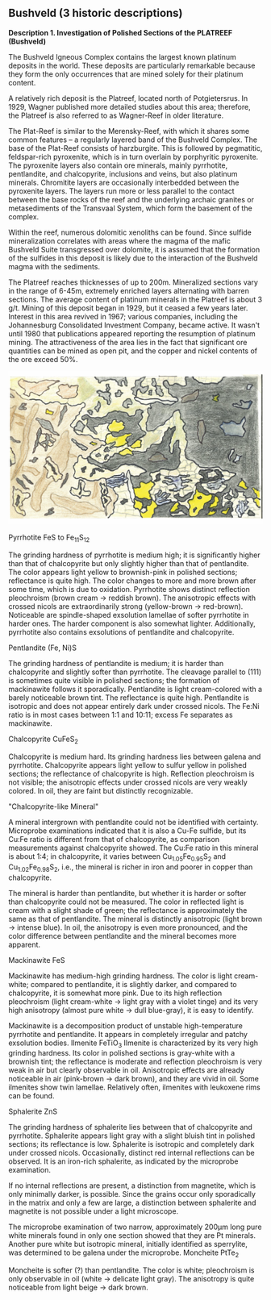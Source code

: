 ## Bushveld (3 historic descriptions)

**Description 1. Investigation of Polished Sections of the PLATREEF (Bushveld)**

The Bushveld Igneous Complex contains the largest known platinum deposits in the world. These deposits are particularly remarkable because they form the only occurrences that are mined solely for their platinum content.

A relatively rich deposit is the Platreef, located north of Potgietersrus. In 1929, Wagner published more detailed studies about this area; therefore, the Platreef is also referred to as Wagner-Reef in older literature.

The Plat-Reef is similar to the Merensky-Reef, with which it shares some common features – a regularly layered band of the Bushveld Complex. The base of the Plat-Reef consists of harzburgite. This is followed by pegmatitic, feldspar-rich pyroxenite, which is in turn overlain by porphyritic pyroxenite. The pyroxenite layers also contain ore minerals, mainly pyrrhotite, pentlandite, and chalcopyrite, inclusions and veins, but also platinum minerals. Chromitite layers are occasionally interbedded between the pyroxenite layers. The layers run more or less parallel to the contact between the base rocks of the reef and the underlying archaic granites or metasediments of the Transvaal System, which form the basement of the complex.

Within the reef, numerous dolomitic xenoliths can be found. Since sulfide mineralization correlates with areas where the magma of the mafic Bushveld Suite transgressed over dolomite, it is assumed that the formation of the sulfides in this deposit is likely due to the interaction of the Bushveld magma with the sediments.

The Platreef reaches thicknesses of up to 200m. Mineralized sections vary in the range of 6-45m, extremely enriched layers alternating with barren sections. The average content of platinum minerals in the Platreef is about 3 g/t. Mining of this deposit began in 1929, but it ceased a few years later. Interest in this area revived in 1967; various companies, including the Johannesburg Consolidated Investment Company, became active. It wasn't until 1980 that publications appeared reporting the resumption of platinum mining. The attractiveness of the area lies in the fact that significant ore quantities can be mined as open pit, and the copper and nickel contents of the ore exceed 50%.

![Sketch 1](https://github.com/DinaKlim/OD_RL_notes/blob/main/RL_notes/03_Bushveld/3%20Bushveld_sketch1.jpg)

Pyrrhotite FeS to Fe<sub>11</sub>S<sub>12</sub>


The grinding hardness of pyrrhotite is medium high; it is significantly higher than that of chalcopyrite but only slightly higher than that of pentlandite. The color appears light yellow to brownish-pink in polished sections; reflectance is quite high. The color changes to more and more brown after some time, which is due to oxidation. Pyrrhotite shows distinct reflection pleochroism (brown cream → reddish brown). The anisotropic effects with crossed nicols are extraordinarily strong (yellow-brown → red-brown). Noticeable are spindle-shaped exsolution lamellae of softer pyrrhotite in harder ones. The harder component is also somewhat lighter. Additionally, pyrrhotite also contains exsolutions of pentlandite and chalcopyrite.

Pentlandite (Fe, Ni)S

The grinding hardness of pentlandite is medium; it is harder than chalcopyrite and slightly softer than pyrrhotite. The cleavage parallel to (111) is sometimes quite visible in polished sections; the formation of mackinawite follows it sporadically. Pentlandite is light cream-colored with a barely noticeable brown tint. The reflectance is quite high. Pentlandite is isotropic and does not appear entirely dark under  crossed nicols. The Fe:Ni ratio is in most cases between 1:1 and 10:11; excess Fe separates as mackinawite.

Chalcopyrite CuFeS<sub>2</sub>

Chalcopyrite is medium hard. Its grinding hardness lies between galena and pyrrhotite. Chalcopyrite appears light yellow to sulfur yellow in polished sections; the reflectance of chalcopyrite is high. Reflection pleochroism is not visible; the anisotropic effects under crossed nicols are very weakly colored. In oil, they are faint but distinctly recognizable.

"Chalcopyrite-like Mineral"

A mineral intergrown with pentlandite could not be identified with certainty. Microprobe examinations indicated that it is also a Cu-Fe sulfide, but its Cu:Fe ratio is different from that of chalcopyrite, as comparison measurements against chalcopyrite showed. The Cu:Fe ratio in this mineral is about 1:4; in chalcopyrite, it varies between Cu<sub>1.05</sub>Fe<sub>0.95</sub>S<sub>2</sub>  and Cu<sub>1.02</sub>Fe<sub>0.98</sub>S<sub>2</sub>, i.e., the mineral is richer in iron and poorer in copper than chalcopyrite.

The mineral is harder than pentlandite, but whether it is harder or softer than chalcopyrite could not be measured. The color in reflected light is cream with a slight shade of green; the reflectance is approximately the same as that of pentlandite. The mineral is distinctly anisotropic (light brown → intense blue). In oil, the anisotropy is even more pronounced, and the color difference between pentlandite and the mineral becomes more apparent.

Mackinawite FeS

Mackinawite has medium-high grinding hardness. The color is light cream-white; compared to pentlandite, it is slightly darker, and compared to chalcopyrite, it is somewhat more pink. Due to its high reflection pleochroism (light cream-white → light gray with a violet tinge) and its very high anisotropy (almost pure white → dull blue-gray), it is easy to identify.

Mackinawite is a decomposition product of unstable high-temperature pyrrhotite and pentlandite. It appears in completely irregular and patchy exsolution bodies.
Ilmenite FeTiO<sub>3</sub>
Ilmenite is characterized by its very high grinding hardness. Its color in polished sections is gray-white with a brownish tint; the reflectance is moderate and reflection pleochroism is very weak in air but clearly observable in oil. Anisotropic effects are already noticeable in air (pink-brown → dark brown), and they are vivid in oil. Some ilmenites show twin lamellae. Relatively often, ilmenites with leukoxene rims can be found.

Sphalerite ZnS

The grinding hardness of sphalerite lies between that of chalcopyrite and pyrrhotite. Sphalerite appears light gray with a slight bluish tint in polished sections; its reflectance is low. Sphalerite is isotropic and completely dark under crossed nicols. Occasionally, distinct red internal reflections can be observed. It is an iron-rich sphalerite, as indicated by the microprobe examination.

If no internal reflections are present, a distinction from magnetite, which is only minimally darker, is possible. Since the grains occur only sporadically in the matrix and only a few are large, a distinction between sphalerite and magnetite is not possible under a light microscope.

The microprobe examination of two narrow, approximately 200µm long pure white minerals found in only one section showed that they are Pt minerals. Another pure white but isotropic mineral, initially identified as sperrylite, was determined to be galena under the microprobe.
Moncheite PtTe<sub>2</sub>
 

Moncheite is softer (?) than pentlandite. The color is white; pleochroism is only observable in oil (white → delicate light gray). The anisotropy is quite noticeable from light beige → dark brown.

